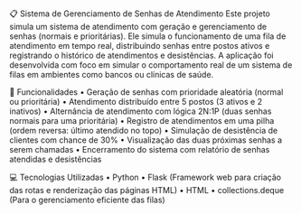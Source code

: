 📋 Sistema de Gerenciamento de Senhas de Atendimento
Este projeto simula um sistema de atendimento com geração e gerenciamento de senhas (normais e prioritárias). Ele simula o funcionamento de uma fila de atendimento em tempo real, distribuindo senhas entre postos ativos e registrando o histórico de atendimentos e desistências. A aplicação foi desenvolvida com foco em simular o comportamento real de um sistema de filas em ambientes como bancos ou clínicas de saúde.

🔧 Funcionalidades
• Geração de senhas com prioridade aleatória (normal ou prioritária)
• Atendimento distribuído entre 5 postos (3 ativos e 2 inativos)
• Alternância de atendimento com lógica 2N:1P (duas senhas normais para uma prioritária)
• Registro de atendimentos em uma pilha (ordem reversa: último atendido no topo)
• Simulação de desistência de clientes com chance de 30%
• Visualização das duas próximas senhas a serem chamadas
• Encerramento do sistema com relatório de senhas atendidas e desistências

💻 Tecnologias Utilizadas
• Python
• Flask (Framework web para criação das rotas e renderização das páginas HTML)
• HTML 
• collections.deque (Para o gerenciamento eficiente das filas)
